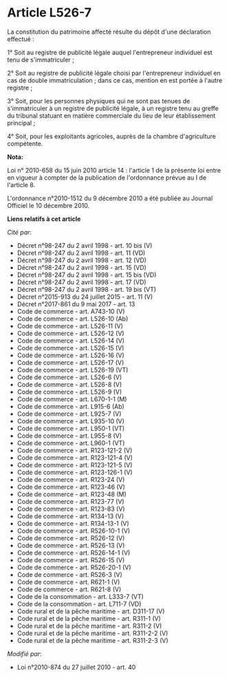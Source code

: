 # Article L526-7

La constitution du patrimoine affecté résulte du dépôt d'une déclaration effectué : 

1° Soit au registre de publicité légale auquel l'entrepreneur individuel est tenu de s'immatriculer ; 

2° Soit au registre de publicité légale choisi par l'entrepreneur individuel en cas de double immatriculation ; dans ce cas,
mention en est portée à l'autre registre ; 

3° Soit, pour les personnes physiques qui ne sont pas tenues de s'immatriculer à un registre de publicité légale, à un
registre tenu au greffe du tribunal statuant en matière commerciale du lieu de leur établissement principal ;

4° Soit, pour les exploitants agricoles, auprès de la chambre d'agriculture compétente.

**Nota:**

Loi n° 2010-658 du 15 juin 2010 article 14 : l'article 1 de la présente loi entre en vigueur à compter de la publication de
l'ordonnance prévue au I de l'article 8.

L'ordonnance n°2010-1512 du 9 décembre 2010 a été publiée au Journal Officiel le 10 décembre 2010.

**Liens relatifs à cet article**

_Cité par_:

  - Décret n°98-247 du 2 avril 1998 - art. 10 bis (V)
  - Décret n°98-247 du 2 avril 1998 - art. 11 (VD)
  - Décret n°98-247 du 2 avril 1998 - art. 12 (VD)
  - Décret n°98-247 du 2 avril 1998 - art. 15 (VD)
  - Décret n°98-247 du 2 avril 1998 - art. 15 bis (VD)
  - Décret n°98-247 du 2 avril 1998 - art. 17 (VD)
  - Décret n°98-247 du 2 avril 1998 - art. 19 bis (VT)
  - Décret n°2015-913 du 24 juillet 2015 - art. 11 (V)
  - Décret n°2017-861 du 9 mai 2017 - art. 13
  - Code de commerce - art. A743-10 (V)
  - Code de commerce - art. L526-10 (Ab)
  - Code de commerce - art. L526-11 (V)
  - Code de commerce - art. L526-12 (V)
  - Code de commerce - art. L526-14 (V)
  - Code de commerce - art. L526-15 (V)
  - Code de commerce - art. L526-16 (V)
  - Code de commerce - art. L526-17 (V)
  - Code de commerce - art. L526-19 (VT)
  - Code de commerce - art. L526-6 (V)
  - Code de commerce - art. L526-8 (V)
  - Code de commerce - art. L526-9 (V)
  - Code de commerce - art. L670-1-1 (M)
  - Code de commerce - art. L915-6 (Ab)
  - Code de commerce - art. L925-7 (V)
  - Code de commerce - art. L935-10 (V)
  - Code de commerce - art. L950-1 (VT)
  - Code de commerce - art. L955-8 (V)
  - Code de commerce - art. L960-1 (VT)
  - Code de commerce - art. R123-121-2 (V)
  - Code de commerce - art. R123-121-4 (V)
  - Code de commerce - art. R123-121-5 (V)
  - Code de commerce - art. R123-126-1 (V)
  - Code de commerce - art. R123-24 (V)
  - Code de commerce - art. R123-46 (V)
  - Code de commerce - art. R123-48 (M)
  - Code de commerce - art. R123-77 (V)
  - Code de commerce - art. R123-83 (V)
  - Code de commerce - art. R134-13 (V)
  - Code de commerce - art. R134-13-1 (V)
  - Code de commerce - art. R526-10-1 (V)
  - Code de commerce - art. R526-12 (V)
  - Code de commerce - art. R526-13 (V)
  - Code de commerce - art. R526-14-1 (V)
  - Code de commerce - art. R526-15 (V)
  - Code de commerce - art. R526-20-1 (V)
  - Code de commerce - art. R526-3 (V)
  - Code de commerce - art. R621-1 (V)
  - Code de commerce - art. R621-8 (V)
  - Code de la consommation - art. L333-7 (VT)
  - Code de la consommation - art. L711-7 (VD)
  - Code rural et de la pêche maritime - art. D311-17 (V)
  - Code rural et de la pêche maritime - art. R311-1 (V)
  - Code rural et de la pêche maritime - art. R311-2 (V)
  - Code rural et de la pêche maritime - art. R311-2-2 (V)
  - Code rural et de la pêche maritime - art. R311-2-3 (V)

_Modifié par_:

  - Loi n°2010-874 du 27 juillet 2010 - art. 40
